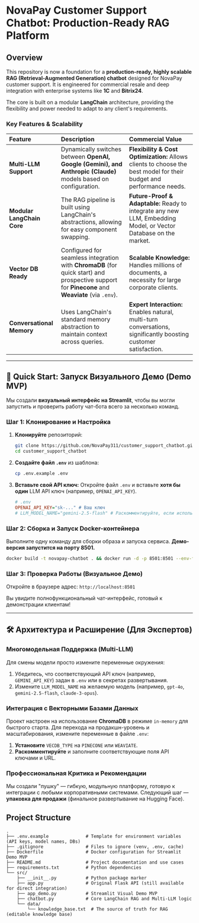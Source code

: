 # NovaPay Customer Support Chatbot: Production-Ready RAG Platform

## Overview

This repository is now a foundation for a **production-ready, highly scalable RAG (Retrieval-Augmented Generation) chatbot** designed for NovaPay customer support. It is engineered for commercial resale and deep integration with enterprise systems like **1C** and **Bitrix24**.

The core is built on a modular **LangChain** architecture, providing the flexibility and power needed to adapt to any client's requirements.

### Key Features & Scalability

| Feature | Description | Commercial Value |
| :--- | :--- | :--- |
| **Multi-LLM Support** | Dynamically switches between **OpenAI, Google (Gemini), and Anthropic (Claude)** models based on configuration. | **Flexibility & Cost Optimization:** Allows clients to choose the best model for their budget and performance needs. |
| **Modular LangChain Core** | The RAG pipeline is built using LangChain's abstractions, allowing for easy component swapping. | **Future-Proof & Adaptable:** Ready to integrate any new LLM, Embedding Model, or Vector Database on the market. |
| **Vector DB Ready** | Configured for seamless integration with **ChromaDB** (for quick start) and prospective support for **Pinecone** and **Weaviate** (via `.env`). | **Scalable Knowledge:** Handles millions of documents, a necessity for large corporate clients. |
| **Conversational Memory** | Uses LangChain's standard memory abstraction to maintain context across queries. | **Expert Interaction:** Enables natural, multi-turn conversations, significantly boosting customer satisfaction. |

---

## 🚀 Quick Start: Запуск Визуального Демо (Demo MVP)

Мы создали **визуальный интерфейс на Streamlit**, чтобы вы могли запустить и проверить работу чат-бота всего за несколько команд.

### Шаг 1: Клонирование и Настройка

1.  **Клонируйте** репозиторий:
    ```bash
    git clone https://github.com/NovaPay311/customer_support_chatbot.git
    cd customer_support_chatbot
    ```
2.  **Создайте файл `.env`** из шаблона:
    ```bash
    cp .env.example .env
    ```
3.  **Вставьте свой API ключ:** Откройте файл `.env` и вставьте **хотя бы один** LLM API ключ (например, `OPENAI_API_KEY`).

    ```ini
    # .env
    OPENAI_API_KEY="sk-..." # Ваш ключ
    # LLM_MODEL_NAME="gemini-2.5-flash" # Раскомментируйте, если используете Gemini
    ```

### Шаг 2: Сборка и Запуск Docker-контейнера

Выполните одну команду для сборки образа и запуска сервиса. **Демо-версия запустится на порту 8501.**

```bash
docker build -t novapay-chatbot . && docker run -d -p 8501:8501 --env-file .env --name novapay-agent novapay-chatbot
```

### Шаг 3: Проверка Работы (Визуальное Демо)

Откройте в браузере адрес: `http://localhost:8501`

Вы увидите полнофункциональный чат-интерфейс, готовый к демонстрации клиентам!

---

## 🛠️ Архитектура и Расширение (Для Экспертов)

### Многомодельная Поддержка (Multi-LLM)

Для смены модели просто измените переменные окружения:

1.  Убедитесь, что соответствующий API ключ (например, `GEMINI_API_KEY`) задан в `.env` или в секретах развертывания.
2.  Измените `LLM_MODEL_NAME` на желаемую модель (например, `gpt-4o`, `gemini-2.5-flash`, `claude-3-opus`).

### Интеграция с Векторными Базами Данных

Проект настроен на использование **ChromaDB** в режиме `in-memory` для быстрого старта. Для перехода на продакшн-уровень и масштабирования, измените переменные в файле `.env`:

1.  **Установите** `VECDB_TYPE` на `PINECONE` или `WEAVIATE`.
2.  **Раскомментируйте** и заполните соответствующие поля API ключами и URL.

### Профессиональная Критика и Рекомендации

Мы создали "пушку" — гибкую, модульную платформу, готовую к интеграции с любыми корпоративными системами. Следующий шаг — **упаковка для продажи** (финальное развертывание на Hugging Face).

## Project Structure

```
.
├── .env.example              # Template for environment variables (API keys, model names, DBs)
├── .gitignore                # Files to ignore (venv, .env, cache)
├── Dockerfile                # Docker configuration for Streamlit Demo MVP
├── README.md                 # Project documentation and use cases
├── requirements.txt          # Python dependencies
└── src/
    ├── __init__.py           # Python package marker
    ├── app.py                # Original Flask API (still available for direct integration)
    ├── app_demo.py           # Streamlit Visual Demo MVP
    ├── chatbot.py            # Core LangChain RAG and Multi-LLM logic
    └── data/
        └── knowledge_base.txt  # The source of truth for RAG (editable knowledge base)
```

